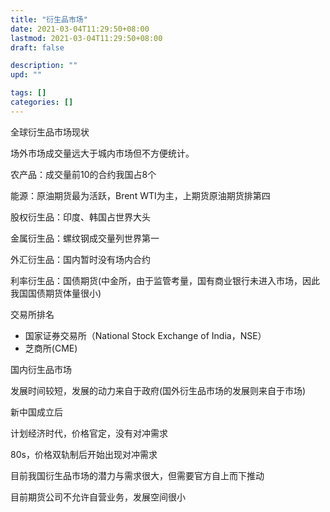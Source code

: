 ```yaml
---
title: "衍生品市场"
date: 2021-03-04T11:29:50+08:00
lastmod: 2021-03-04T11:29:50+08:00
draft: false

description: ""
upd: ""

tags: []
categories: []
---
```


全球衍生品市场现状

场外市场成交量远大于城内市场但不方便统计。

农产品：成交量前10的合约我国占8个

能源：原油期货最为活跃，Brent WTI为主，上期货原油期货排第四

股权衍生品：印度、韩国占世界大头

金属衍生品：螺纹钢成交量列世界第一

外汇衍生品：国内暂时没有场内合约

利率衍生品：国债期货(中金所，由于监管考量，国有商业银行未进入市场，因此我国国债期货体量很小)

交易所排名

- 国家证券交易所（National Stock Exchange of India，NSE）
- 芝商所(CME)

国内衍生品市场

发展时间较短，发展的动力来自于政府(国外衍生品市场的发展则来自于市场)

新中国成立后

计划经济时代，价格官定，没有对冲需求

80s，价格双轨制后开始出现对冲需求

目前我国衍生品市场的潜力与需求很大，但需要官方自上而下推动

目前期货公司不允许自营业务，发展空间很小